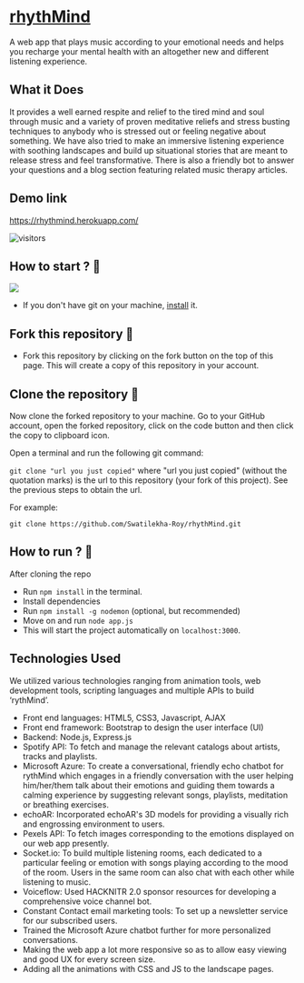 # [rhythMind](https://github.com/Swatilekha-Roy/rhythMind)
A web app that plays music according to your emotional needs and helps you recharge your mental health with an altogether new and different listening experience.

## What it Does
It provides a well earned respite and relief to the tired mind and soul through music and a variety of proven meditative reliefs and stress busting techniques to anybody who is stressed out or feeling negative about something. We have also tried to make an immersive listening experience with soothing landscapes and build up situational stories that are meant to release stress and feel transformative. There is also a friendly bot to answer your questions and a blog section featuring related music therapy articles.

## Demo link
https://rhythmind.herokuapp.com/

![visitors](https://visitor-badge.glitch.me/badge?page_id=Swatilekha-Roy.visitor-badge)


## How to start ? 🎪
![](http://pa1.narvii.com/6468/75242fadf2cc1df5ca1f5f8a1906a6a9db572dca_00.gif)
- If you don't have git on your machine, [install](https://docs.github.com/en/github/getting-started-with-github/set-up-git) it.

## Fork this repository 🚀
- Fork this repository by clicking on the fork button on the top of this page. This will create a copy of this repository in your account.

## Clone the repository 🏁
Now clone the forked repository to your machine. Go to your GitHub account, open the forked repository, click on the code button and then click the copy to clipboard icon.

Open a terminal and run the following git command:

`git clone "url you just copied"`
where "url you just copied" (without the quotation marks) is the url to this repository (your fork of this project). See the previous steps to obtain the url.

For example:

`git clone https://github.com/Swatilekha-Roy/rhythMind.git`

## How to run ? 🛴
After cloning the repo
- Run `npm install` in the terminal.
- Install dependencies
- Run `npm install -g nodemon` (optional, but recommended)
- Move on and run `node app.js`
- This will start the project automatically on `localhost:3000`.

## Technologies Used
We utilized various technologies ranging from animation tools, web development tools, scripting languages and multiple APIs to build ‘rythMind’. 
- Front end languages: HTML5, CSS3, Javascript, AJAX
- Front end framework: Bootstrap to design the user interface (UI)
- Backend: Node.js, Express.js
- Spotify API: To fetch and manage the relevant catalogs about artists, tracks and playlists.  
- Microsoft Azure: To create a conversational, friendly echo chatbot for rythMind which engages in a friendly conversation with the user helping him/her/them talk about their emotions and guiding them towards a calming experience by suggesting relevant songs, playlists, meditation or breathing exercises.
- echoAR: Incorporated echoAR's 3D models for providing a visually rich and engrossing environment to users. 
- Pexels API: To fetch images corresponding to the emotions displayed on our web app presently. 
- Socket.io: To build multiple listening rooms, each dedicated to a particular feeling or emotion with songs playing according to the mood of the room. Users in the same room can also chat with each other while listening to music.
- Voiceflow: Used HACKNITR 2.0 sponsor resources for developing a comprehensive voice channel bot. 
- Constant Contact email marketing tools: To set up a newsletter service for our subscribed users. 
- Trained the Microsoft Azure chatbot further for more personalized conversations.
- Making the web app a lot more responsive so as to allow easy viewing and good UX for every screen size.
- Adding all the animations with CSS and JS to the landscape pages.
